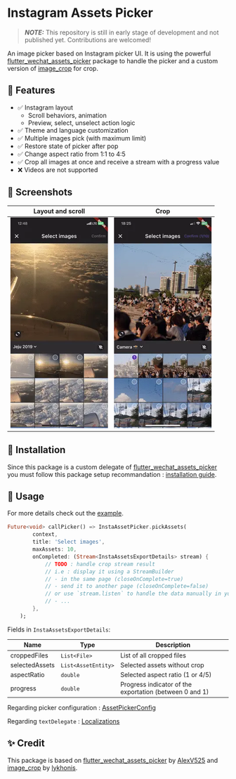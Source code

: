 # Instagram Assets Picker

> **_NOTE:_** This repository is still in early stage of development and not published yet. Contributions are welcomed!

An image picker based on Instagram picker UI. It is using the powerful [flutter_wechat_assets_picker](https://pub.dev/packages/wechat_assets_picker)
package to handle the picker and a custom version of [image_crop](https://pub.dev/packages/image_crop) for crop.

## 🚀 Features

- ✅ Instagram layout
    - Scroll behaviors, animation
    - Preview, select, unselect action logic
- ✅ Theme and language customization
- ✅ Multiple images pick (with maximum limit)
- ✅ Restore state of picker after pop
- ✅ Change aspect ratio from 1:1 to 4:5
- ✅ Crop all images at once and receive a stream with a progress value
- ❌ Videos are not supported

## 📸 Screenshots

| Layout and scroll         | Crop                           |
| ------------------------- | ------------------------------ |
| ![](./assets/scroll.webp) | ![](./assets/crop-export.webp) |

## 📖 Installation

Since this package is a custom delegate of [flutter_wechat_assets_picker](https://pub.dev/packages/wechat_assets_picker) you must follow this package setup recommandation : [installation guide](https://pub.dev/packages/wechat_assets_picker#preparing-for-use-).

## 👀 Usage

For more details check out the [example](https://github.com/LeGoffMael/insta_assets_picker/blob/main/example/lib/main.dart).

```dart
Future<void> callPicker() => InstaAssetPicker.pickAssets(
        context,
        title: 'Select images',
        maxAssets: 10,
        onCompleted: (Stream<InstaAssetsExportDetails> stream) {
            // TODO : handle crop stream result
            // i.e : display it using a StreamBuilder
            // - in the same page (closeOnComplete=true)
            // - send it to another page (closeOnComplete=false)
            // or use `stream.listen` to handle the data manually in your state manager
            // - ...
        },
    );
```

Fields in `InstaAssetsExportDetails`:

| Name           | Type                | Description                                             |
| -------------- | ------------------- | ------------------------------------------------------- |
| croppedFiles   | `List<File>`        | List of all cropped files                               |
| selectedAssets | `List<AssetEntity>` | Selected assets without crop                            |
| aspectRatio    | `double`            | Selected aspect ratio (1 or 4/5)                        |
| progress       | `double`            | Progress indicator of the exportation (between 0 and 1) |

Regarding picker configuration : [AssetPickerConfig](https://pub.dev/packages/wechat_assets_picker#usage-)

Regarding `textDelegate` : [Localizations](https://pub.dev/packages/wechat_assets_picker#localizations)

## ✨ Credit

This package is based on [flutter_wechat_assets_picker](https://pub.dev/packages/wechat_assets_picker) by [AlexV525](https://github.com/AlexV525) and [image_crop](https://pub.dev/packages/image_crop) by [lykhonis](https://github.com/lykhonis).